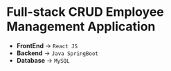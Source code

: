 # Full-stack CRUD Employee Management Application
- **FrontEnd** -> `React JS` 
- **Backend** -> `Java SpringBoot` 
- **Database** -> `MySQL` 

